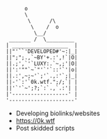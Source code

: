           o              
          \              
           \      /\     
            \    /  o    
             \__/        
     _______ /  \_________
    | __________________  |
    ||"'``'DEVELOPED#'~:|_|
    ||";";.,`~BY'+.:',!`|O|
    ||.;',`'`LUXY:.`~,;'|O|
    ||':'""`~`"'`'`::'`'|o|    
    ||.:',~;~'`;'`.,:'`;|_|  
    ||-'`:'`0k.wtf.";/;`| | 
    ||'`'`~';?;`:`.,`.:'| |  
    |'------------------' | 
    '---------------------' 
- Developing biolinks/websites
- https://0k.wtf
- Post skidded scripts
